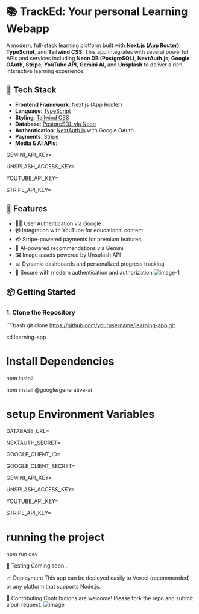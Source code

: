 # 📚 TrackEd: Your personal Learning Webapp

A modern, full-stack learning platform built with **Next.js (App Router)**, **TypeScript**, and **Tailwind CSS**. This app integrates with several powerful APIs and services including **Neon DB (PostgreSQL)**, **NextAuth.js**, **Google OAuth**, **Stripe**, **YouTube API**, **Gemini AI**, and **Unsplash** to deliver a rich, interactive learning experience.

## 🚀 Tech Stack

- **Frontend Framework**: [Next.js](https://nextjs.org/) (App Router)
- **Language**: [TypeScript](https://www.typescriptlang.org/)
- **Styling**: [Tailwind CSS](https://tailwindcss.com/)
- **Database**: [PostgreSQL via Neon](https://neon.tech/)
- **Authentication**: [NextAuth.js](https://next-auth.js.org/) with Google OAuth
- **Payments**: [Stripe](https://stripe.com/)
- **Media & AI APIs**:

GEMINI_API_KEY=

UNSPLASH_ACCESS_KEY=

YOUTUBE_API_KEY=

STRIPE_API_KEY=

## 🧠 Features

- 🧑‍🎓 User Authentication via Google
- 📹 Integration with YouTube for educational content
- 💳 Stripe-powered payments for premium features
- 🧠 AI-powered recommendations via Gemini
- 🖼️ Image assets powered by Unsplash API
- 📊 Dynamic dashboards and personalized progress tracking
- 🔐 Secure with modern authentication and authorization
![image-1](https://github.com/user-attachments/assets/7fde6022-a591-444b-bb04-1ea13dc99b7c)
## 📦 Getting Started

### 1. Clone the Repository

``'`bash
git clone https://github.com/yourusername/learning-app.git

cd learning-app

# Install Dependencies
npm install

npm install @google/generative-ai

# setup Environment Variables
DATABASE_URL=

NEXTAUTH_SECRET=

GOOGLE_CLIENT_ID=

GOOGLE_CLIENT_SECRET=

GEMINI_API_KEY=

UNSPLASH_ACCESS_KEY=

YOUTUBE_API_KEY=

STRIPE_API_KEY=

# running the project
npm run dev

🧪 Testing
Coming soon...

📈 Deployment
This app can be deployed easily to Vercel (recommended) or any platform that supports Node.js.

🤝 Contributing
Contributions are welcome! Please fork the repo and submit a pull request.
![image](https://github.com/user-attachments/assets/8979ad20-86a0-4d72-b7dd-baa74d0c469e)
